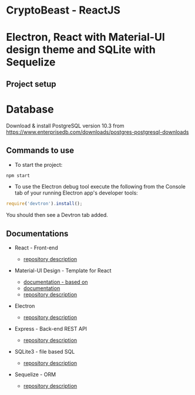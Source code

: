 # CryptoBeast - ReactJS

# Electron, React with Material-UI design theme and SQLite with Sequelize

## Project setup

# Database
Download & install PostgreSQL version 10.3 from https://www.enterprisedb.com/downloads/postgres-postgresql-downloads 

## Commands to use
* To start the project:
``` bash
npm start
```

* To use the Electron debug tool
execute the following from the Console tab of your running Electron app's developer tools:
``` javascript
require('devtron').install();
```


You should then see a Devtron tab added.


## Documentations
* React - Front-end
    - [repository description](https://github.com/facebook/create-react-app)

* Material-UI Design - Template for React
    - [documentation - based on](https://material-ui-next.com/)
    - [documentation](https://creativetimofficial.github.io/material-dashboard-react/#/documentation/tutorial)
    - [repository description](https://github.com/creativetimofficial/material-dashboard-react)

* Electron
    - [repository description](https://github.com/electron/electron)

* Express - Back-end REST API
    - [repository description](https://github.com/expressjs/express)

* SQLite3 - file based SQL
    - [repository description](https://github.com/mapbox/node-sqlite3)

* Sequelize - ORM
    - [repository description](https://github.com/sequelize/sequelize)

